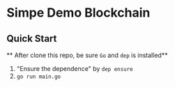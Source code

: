 # Simpe Demo Blockchain 
## Quick Start
** After clone this repo, be sure `Go` and `dep` is installed**
1. "Ensure the dependence" by `dep ensure`
1. `go run main.go`